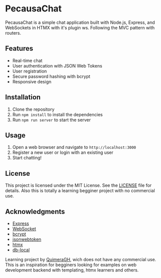 # PecausaChat

PecausaChat is a simple chat application built with Node.js, Express, and WebSockets in HTMX with it's plugin ws.
Following the MVC pattern with routers.

## Features

* Real-time chat
* User authentication with JSON Web Tokens
* User registration
* Secure password hashing with bcrypt
* Responsive design

## Installation

1. Clone the repository
2. Run `npm install` to install the dependencies
3. Run `npm run server` to start the server

## Usage

1. Open a web browser and navigate to `http://localhost:3000`
2. Register a new user or login with an existing user
3. Start chatting!

## License

This project is licensed under the MIT License. See the [LICENSE](LICENSE) file for details.
Also this is totally a learning begginer project with no commercial use.

## Acknowledgments

* [Express](https://expressjs.com/)
* [WebSocket](https://developer.mozilla.org/en-US/docs/Web/API/WebSockets_API)
* [bcrypt](https://www.npmjs.com/package/bcrypt)
* [jsonwebtoken](https://www.npmjs.com/package/jsonwebtoken)
* [htmx](https://htmx.org/)
* [db-local](https://www.npmjs.com/package/db-local)

Learning project by [QuimeraGH](https://github.com/QuimeraGH), wich does not have any commercial use.
This is an inspiration for begginers looking for examples on web development backend with templating,
htmx learners and others.